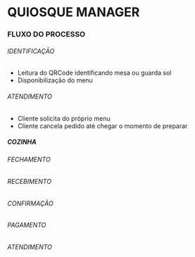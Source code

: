 # QUIOSQUE MANAGER



### FLUXO DO PROCESSO

 ###### IDENTIFICAÇÃO

 - Leitura do QRCode identificando mesa ou guarda sol
 - Disponibilização do menu

###### ATENDIMENTO

 - Cliente solicita do próprio menu
 - Cliente cancela pedido até chegar o momento de preparar
 ##### COZINHA

###### FECHAMENTO

###### RECEBIMENTO

###### CONFIRMAÇÃO

###### PAGAMENTO

###### ATENDIMENTO

